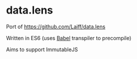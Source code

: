 # data.lens

Port of https://github.com/Laiff/data.lens

Written in ES6 (uses [Babel](https://babeljs.io) transpiler to precompile)

Aims to support ImmutableJS
